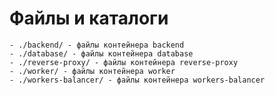 # Файлы и каталоги

    - ./backend/ - файлы контейнера backend
    - ./database/ - файлы контейнера database
    - ./reverse-proxy/ - файлы контейнера reverse-proxy
    - ./worker/ - файлы контейнера worker
    - ./workers-balancer/ - файлы контейнера workers-balancer
